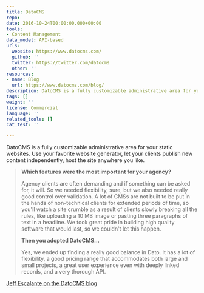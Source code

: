 ```yaml
---
title: DatoCMS
repo: 
date: 2016-10-24T00:00:00.000+00:00
tools:
- Content Management
data_model: API-based
urls:
  website: https://www.datocms.com/
  github: ''
  twitter: https://twitter.com/datocms
  other: ''
resources:
- name: Blog
  url: https://www.datocms.com/blog/
description: DatoCMS is a fully customizable administrative area for your static websites.
tags: []
weight: ''
license: Commercial
language: ''
related_tools: []
cat_test: ''

---
```

DatoCMS is a fully customizable administrative area for your static websites. Use your favorite website generator, let your clients publish new content independently, host the site anywhere you like.

> **Which features were the most important for your agency?**
>
> Agency clients are often demanding and if something can be asked for, it will. So we needed flexibility, sure, but we also needed really good control over validation. A lot of CMSs are not built to be put in the hands of non-technical clients for extended periods of time, so you'll watch a site crumble as a result of clients slowly breaking all the rules, like uploading a 10 MB image or pasting three paragraphs of text in a headline. We took great pride in building high quality software that would last, so we couldn't let this happen.
>
> **Then you adopted DatoCMS…**
>
> Yes, we ended up finding a really good balance in Dato. It has a lot of flexibility, a good pricing range that accommodates both large and small projects, a great user experience even with deeply linked records, and a very thorough API.

[Jeff Escalante on the DatoCMS blog](https://www.datocms.com/blog/how-hashicorp-gets-the-best-out-of-datocms/)